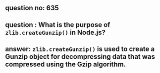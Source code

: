 
      
## question no: 635

## question : What is the purpose of `zlib.createGunzip()` in Node.js?

## answer: `zlib.createGunzip()` is used to create a Gunzip object for decompressing data that was compressed using the Gzip algorithm.
      